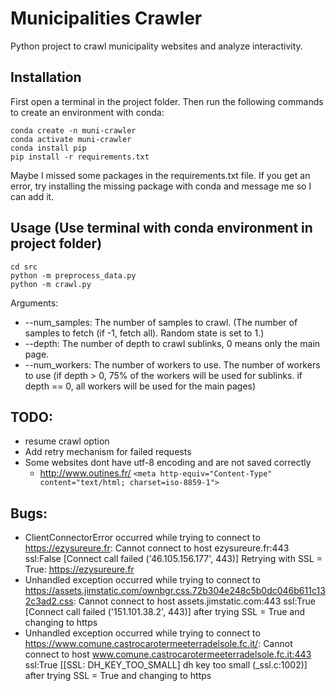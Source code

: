# Municipalities Crawler

Python project to crawl municipality websites and analyze interactivity.

## Installation

First open a terminal in the project folder. Then run the following commands to create an environment with conda:

```
conda create -n muni-crawler
conda activate muni-crawler
conda install pip
pip install -r requirements.txt
```

Maybe I missed some packages in the requirements.txt file. If you get an error, try installing the missing package with conda and message me so I can add it.


## Usage (Use terminal with conda environment in project folder)

```
cd src
python -m preprocess_data.py
python -m crawl.py
```

Arguments:

- --num_samples: The number of samples to crawl. (The number of samples to fetch (if -1, fetch all). Random state is set to 1.)
- --depth: The number of depth to crawl sublinks, 0 means only the main page.
- --num_workers: The number of workers to use. The number of workers to use (if depth > 0, 75% of the workers will be used for sublinks. if depth == 0, all workers will be used for the main pages)



## TODO:

- resume crawl option
- Add retry mechanism for failed requests
- Some websites dont have utf-8 encoding and are not saved correctly
  - http://www.outines.fr/ `<meta http-equiv="Content-Type" content="text/html; charset=iso-8859-1">`

## Bugs:

- ClientConnectorError occurred while trying to connect to https://ezysureure.fr: Cannot connect to host ezysureure.fr:443 ssl:False [Connect call failed ('46.105.156.177', 443)]
  Retrying with SSL = True: https://ezysureure.fr
- Unhandled exception occurred while trying to connect to https://assets.jimstatic.com/ownbgr.css.72b304e248c5b0dc046b611c132c3ad2.css: Cannot connect to host assets.jimstatic.com:443 ssl:True [Connect call failed ('151.101.38.2', 443)] after trying SSL = True and changing to https
- Unhandled exception occurred while trying to connect to https://www.comune.castrocarotermeeterradelsole.fc.it/: Cannot connect to host www.comune.castrocarotermeeterradelsole.fc.it:443 ssl:True [[SSL: DH_KEY_TOO_SMALL] dh key too small (_ssl.c:1002)] after trying SSL = True and changing to https
